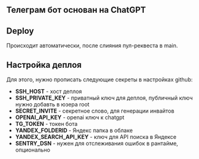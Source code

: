 ## Телеграм бот основан на ChatGPT

## Deploy

Происходит автоматически, после слияния пул-реквеста в main.

## Настройка деплоя

Для этого, нужно прописать следующие секреты в настройках github:

* **SSH_HOST** - хост деплоя
* **SSH_PRIVATE_KEY** - приватный ключ для деплоя, публичный ключ нужно добавть в юзера root
* **SECRET_INVITE** - секретное слово, для генерации инвайтов
* **OPENAI_API_KEY** - openai ключ к chatgpt
* **TG_TOKEN** - токен бота
* **YANDEX_FOLDERID** - Яндекс папка в облаке
* **YANDEX_SEARCH_API_KEY** - ключ для API поиска в Яндексе
* **SENTRY_DSN** - нужен для отслеживания ошибок в рантайме, опционально
